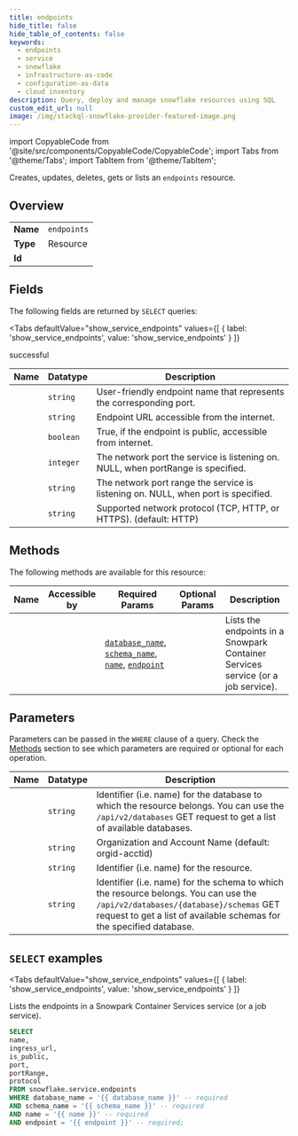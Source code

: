 ```yaml
--- 
title: endpoints
hide_title: false
hide_table_of_contents: false
keywords:
  - endpoints
  - service
  - snowflake
  - infrastructure-as-code
  - configuration-as-data
  - cloud inventory
description: Query, deploy and manage snowflake resources using SQL
custom_edit_url: null
image: /img/stackql-snowflake-provider-featured-image.png
---
```


import CopyableCode from '@site/src/components/CopyableCode/CopyableCode';
import Tabs from '@theme/Tabs';
import TabItem from '@theme/TabItem';

Creates, updates, deletes, gets or lists an <code>endpoints</code> resource.

## Overview
<table><tbody>
<tr><td><b>Name</b></td><td><code>endpoints</code></td></tr>
<tr><td><b>Type</b></td><td>Resource</td></tr>
<tr><td><b>Id</b></td><td><CopyableCode code="snowflake.service.endpoints" /></td></tr>
</tbody></table>

## Fields

The following fields are returned by `SELECT` queries:

<Tabs
    defaultValue="show_service_endpoints"
    values={[
        { label: 'show_service_endpoints', value: 'show_service_endpoints' }
    ]}
>
<TabItem value="show_service_endpoints">

successful

<table>
<thead>
    <tr>
    <th>Name</th>
    <th>Datatype</th>
    <th>Description</th>
    </tr>
</thead>
<tbody>
<tr>
    <td><CopyableCode code="name" /></td>
    <td><code>string</code></td>
    <td>User-friendly endpoint name that represents the corresponding port.</td>
</tr>
<tr>
    <td><CopyableCode code="ingress_url" /></td>
    <td><code>string</code></td>
    <td>Endpoint URL accessible from the internet.</td>
</tr>
<tr>
    <td><CopyableCode code="is_public" /></td>
    <td><code>boolean</code></td>
    <td>True, if the endpoint is public, accessible from internet.</td>
</tr>
<tr>
    <td><CopyableCode code="port" /></td>
    <td><code>integer</code></td>
    <td>The network port the service is listening on. NULL, when portRange is specified.</td>
</tr>
<tr>
    <td><CopyableCode code="portRange" /></td>
    <td><code>string</code></td>
    <td>The network port range the service is listening on. NULL, when port is specified.</td>
</tr>
<tr>
    <td><CopyableCode code="protocol" /></td>
    <td><code>string</code></td>
    <td>Supported network protocol (TCP, HTTP, or HTTPS). (default: HTTP)</td>
</tr>
</tbody>
</table>
</TabItem>
</Tabs>

## Methods

The following methods are available for this resource:

<table>
<thead>
    <tr>
    <th>Name</th>
    <th>Accessible by</th>
    <th>Required Params</th>
    <th>Optional Params</th>
    <th>Description</th>
    </tr>
</thead>
<tbody>
<tr>
    <td><a href="#show_service_endpoints"><CopyableCode code="show_service_endpoints" /></a></td>
    <td><CopyableCode code="select" /></td>
    <td><a href="#parameter-database_name"><code>database_name</code></a>, <a href="#parameter-schema_name"><code>schema_name</code></a>, <a href="#parameter-name"><code>name</code></a>, <a href="#parameter-endpoint"><code>endpoint</code></a></td>
    <td></td>
    <td>Lists the endpoints in a Snowpark Container Services service (or a job service).</td>
</tr>
</tbody>
</table>

## Parameters

Parameters can be passed in the `WHERE` clause of a query. Check the [Methods](#methods) section to see which parameters are required or optional for each operation.

<table>
<thead>
    <tr>
    <th>Name</th>
    <th>Datatype</th>
    <th>Description</th>
    </tr>
</thead>
<tbody>
<tr id="parameter-database_name">
    <td><CopyableCode code="database_name" /></td>
    <td><code>string</code></td>
    <td>Identifier (i.e. name) for the database to which the resource belongs. You can use the <code>/api/v2/databases</code> GET request to get a list of available databases.</td>
</tr>
<tr id="parameter-endpoint">
    <td><CopyableCode code="endpoint" /></td>
    <td><code>string</code></td>
    <td>Organization and Account Name (default: orgid-acctid)</td>
</tr>
<tr id="parameter-name">
    <td><CopyableCode code="name" /></td>
    <td><code>string</code></td>
    <td>Identifier (i.e. name) for the resource.</td>
</tr>
<tr id="parameter-schema_name">
    <td><CopyableCode code="schema_name" /></td>
    <td><code>string</code></td>
    <td>Identifier (i.e. name) for the schema to which the resource belongs. You can use the <code>/api/v2/databases/&#123;database&#125;/schemas</code> GET request to get a list of available schemas for the specified database.</td>
</tr>
</tbody>
</table>

## `SELECT` examples

<Tabs
    defaultValue="show_service_endpoints"
    values={[
        { label: 'show_service_endpoints', value: 'show_service_endpoints' }
    ]}
>
<TabItem value="show_service_endpoints">

Lists the endpoints in a Snowpark Container Services service (or a job service).

```sql
SELECT
name,
ingress_url,
is_public,
port,
portRange,
protocol
FROM snowflake.service.endpoints
WHERE database_name = '{{ database_name }}' -- required
AND schema_name = '{{ schema_name }}' -- required
AND name = '{{ name }}' -- required
AND endpoint = '{{ endpoint }}' -- required;
```
</TabItem>
</Tabs>

